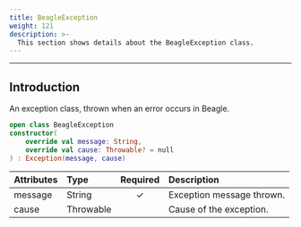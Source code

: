 ```yaml
---
title: BeagleException
weight: 121
description: >-
  This section shows details about the BeagleException class.
---
```


---

## Introduction

An exception class, thrown when an error occurs in Beagle.

```kotlin
open class BeagleException
constructor(
    override val message: String,
    override val cause: Throwable? = null
) : Exception(message, cause)
```

| **Attributes** | **Type** | **Required** | **Description** |
| :--- | :--- | :---: | :--- |
| message | String | ✓ | Exception message thrown. |
| cause | Throwable |   | Cause of the exception. |
